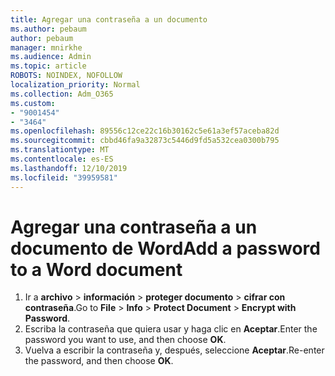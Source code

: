 ```yaml
---
title: Agregar una contraseña a un documento
ms.author: pebaum
author: pebaum
manager: mnirkhe
ms.audience: Admin
ms.topic: article
ROBOTS: NOINDEX, NOFOLLOW
localization_priority: Normal
ms.collection: Adm_O365
ms.custom:
- "9001454"
- "3464"
ms.openlocfilehash: 89556c12ce22c16b30162c5e61a3ef57aceba82d
ms.sourcegitcommit: cbbd46fa9a32873c5446d9fd5a532cea0300b795
ms.translationtype: MT
ms.contentlocale: es-ES
ms.lasthandoff: 12/10/2019
ms.locfileid: "39959581"
---
```

# <a name="add-a-password-to-a-word-document"></a><span data-ttu-id="29033-102">Agregar una contraseña a un documento de Word</span><span class="sxs-lookup"><span data-stu-id="29033-102">Add a password to a Word document</span></span>

1. <span data-ttu-id="29033-103">Ir a **archivo** > **información** > **proteger documento** > **cifrar con contraseña**.</span><span class="sxs-lookup"><span data-stu-id="29033-103">Go to **File** > **Info** > **Protect Document** > **Encrypt with Password**.</span></span>
2. <span data-ttu-id="29033-104">Escriba la contraseña que quiera usar y haga clic en **Aceptar**.</span><span class="sxs-lookup"><span data-stu-id="29033-104">Enter the password you want to use, and then choose **OK**.</span></span>
3. <span data-ttu-id="29033-105">Vuelva a escribir la contraseña y, después, seleccione **Aceptar**.</span><span class="sxs-lookup"><span data-stu-id="29033-105">Re-enter the password, and then choose **OK**.</span></span>